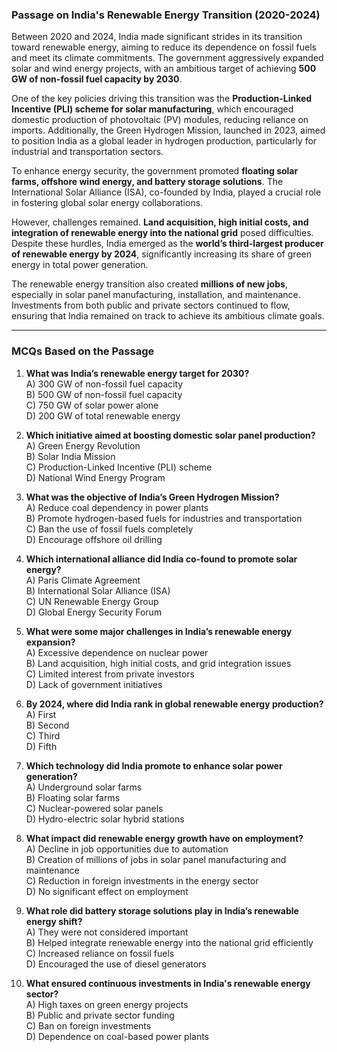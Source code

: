 ### **Passage on India's Renewable Energy Transition (2020-2024)**  

Between 2020 and 2024, India made significant strides in its transition toward renewable energy, aiming to reduce its dependence on fossil fuels and meet its climate commitments. The government aggressively expanded solar and wind energy projects, with an ambitious target of achieving **500 GW of non-fossil fuel capacity by 2030**.  

One of the key policies driving this transition was the **Production-Linked Incentive (PLI) scheme for solar manufacturing**, which encouraged domestic production of photovoltaic (PV) modules, reducing reliance on imports. Additionally, the Green Hydrogen Mission, launched in 2023, aimed to position India as a global leader in hydrogen production, particularly for industrial and transportation sectors.  

To enhance energy security, the government promoted **floating solar farms, offshore wind energy, and battery storage solutions**. The International Solar Alliance (ISA), co-founded by India, played a crucial role in fostering global solar energy collaborations.  

However, challenges remained. **Land acquisition, high initial costs, and integration of renewable energy into the national grid** posed difficulties. Despite these hurdles, India emerged as the **world’s third-largest producer of renewable energy by 2024**, significantly increasing its share of green energy in total power generation.  

The renewable energy transition also created **millions of new jobs**, especially in solar panel manufacturing, installation, and maintenance. Investments from both public and private sectors continued to flow, ensuring that India remained on track to achieve its ambitious climate goals.  

---

### **MCQs Based on the Passage**  

1. **What was India’s renewable energy target for 2030?**  
   A) 300 GW of non-fossil fuel capacity  
   B) 500 GW of non-fossil fuel capacity  
   C) 750 GW of solar power alone  
   D) 200 GW of total renewable energy  

2. **Which initiative aimed at boosting domestic solar panel production?**  
   A) Green Energy Revolution  
   B) Solar India Mission  
   C) Production-Linked Incentive (PLI) scheme  
   D) National Wind Energy Program  

3. **What was the objective of India’s Green Hydrogen Mission?**  
   A) Reduce coal dependency in power plants  
   B) Promote hydrogen-based fuels for industries and transportation  
   C) Ban the use of fossil fuels completely  
   D) Encourage offshore oil drilling  

4. **Which international alliance did India co-found to promote solar energy?**  
   A) Paris Climate Agreement  
   B) International Solar Alliance (ISA)  
   C) UN Renewable Energy Group  
   D) Global Energy Security Forum  

5. **What were some major challenges in India’s renewable energy expansion?**  
   A) Excessive dependence on nuclear power  
   B) Land acquisition, high initial costs, and grid integration issues  
   C) Limited interest from private investors  
   D) Lack of government initiatives  

6. **By 2024, where did India rank in global renewable energy production?**  
   A) First  
   B) Second  
   C) Third  
   D) Fifth  

7. **Which technology did India promote to enhance solar power generation?**  
   A) Underground solar farms  
   B) Floating solar farms  
   C) Nuclear-powered solar panels  
   D) Hydro-electric solar hybrid stations  

8. **What impact did renewable energy growth have on employment?**  
   A) Decline in job opportunities due to automation  
   B) Creation of millions of jobs in solar panel manufacturing and maintenance  
   C) Reduction in foreign investments in the energy sector  
   D) No significant effect on employment  

9. **What role did battery storage solutions play in India’s renewable energy shift?**  
   A) They were not considered important  
   B) Helped integrate renewable energy into the national grid efficiently  
   C) Increased reliance on fossil fuels  
   D) Encouraged the use of diesel generators  

10. **What ensured continuous investments in India's renewable energy sector?**  
   A) High taxes on green energy projects  
   B) Public and private sector funding  
   C) Ban on foreign investments  
   D) Dependence on coal-based power plants  
